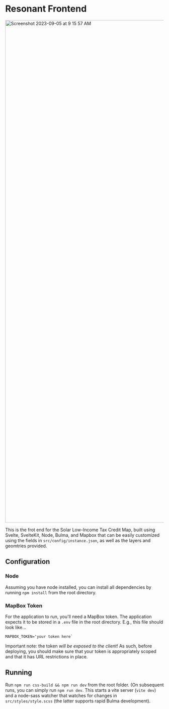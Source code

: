 # Resonant Frontend

<img width="1591" alt="Screenshot 2023-09-05 at 9 15 57 AM" src="https://github.com/ericrobskyhuntley/resonant_frontend/assets/10646361/5af1c24c-e47b-4e13-be42-7696b2e45b32">

This is the frot end for the Solar Low-Income Tax Credit Map, built using Svelte, SvelteKit, Node, Bulma, and Mapbox that can be easily customized using the fields in `src/config/instance.json`, as well as the layers and geomtries provided.

## Configuration

### Node
Assuming you have node installed, you can install all dependencies by running `npm install` from the root directory.

### MapBox Token
For the application to run, you'll need a MapBox token. The application expects it to be stored in a `.env` file in the root directory. E.g., this file should look like...

```
MAPBOX_TOKEN='your token here`
```

Important note: the token _will be exposed to the client_! As such, before deploying, you should make sure that your token is appropriately scoped and that it has URL restrictions in place. 

## Running
Run `npm run css-build && npm run dev` from the root folder. (On subsequent runs, you can simply run `npm run dev`. This starts a vite server (`vite dev`) and a node-sass watcher that watches for changes in `src/styles/style.scss` (the latter supports rapid Bulma development). 
